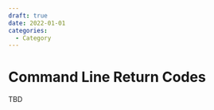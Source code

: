 ```yaml
---
draft: true
date: 2022-01-01
categories:
  - Category
---
```


# Command Line Return Codes
TBD

<!-- more -->
